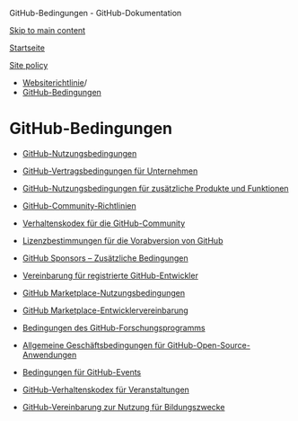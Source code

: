 GitHub-Bedingungen - GitHub-Dokumentation

[Skip to main content](#main-content)

[Startseite](/de)

[Site policy](/de/site-policy)

* [Websiterichtlinie](/de/site-policy)/
* [GitHub-Bedingungen](/de/site-policy/github-terms)

GitHub-Bedingungen
==========

* [GitHub-Nutzungsbedingungen](/de/site-policy/github-terms/github-terms-of-service)

* [GitHub-Vertragsbedingungen für Unternehmen](/de/site-policy/github-terms/github-corporate-terms-of-service)

* [GitHub-Nutzungsbedingungen für zusätzliche Produkte und Funktionen](/de/site-policy/github-terms/github-terms-for-additional-products-and-features)

* [GitHub-Community-Richtlinien](/de/site-policy/github-terms/github-community-guidelines)

* [Verhaltenskodex für die GitHub-Community](/de/site-policy/github-terms/github-community-code-of-conduct)

* [Lizenzbestimmungen für die Vorabversion von GitHub](/de/site-policy/github-terms/github-pre-release-license-terms)

* [GitHub Sponsors – Zusätzliche Bedingungen](/de/site-policy/github-terms/github-sponsors-additional-terms)

* [Vereinbarung für registrierte GitHub-Entwickler](/de/site-policy/github-terms/github-registered-developer-agreement)

* [GitHub Marketplace-Nutzungsbedingungen](/de/site-policy/github-terms/github-marketplace-terms-of-service)

* [GitHub Marketplace-Entwicklervereinbarung](/de/site-policy/github-terms/github-marketplace-developer-agreement)

* [Bedingungen des GitHub-Forschungsprogramms](/de/site-policy/github-terms/github-research-program-terms)

* [Allgemeine Geschäftsbedingungen für GitHub-Open-Source-Anwendungen](/de/site-policy/github-terms/github-open-source-applications-terms-and-conditions)

* [Bedingungen für GitHub-Events](/de/site-policy/github-terms/github-event-terms)

* [GitHub-Verhaltenskodex für Veranstaltungen](/de/site-policy/github-terms/github-event-code-of-conduct)

* [GitHub-Vereinbarung zur Nutzung für Bildungszwecke](/de/site-policy/github-terms/github-educational-use-agreement)
